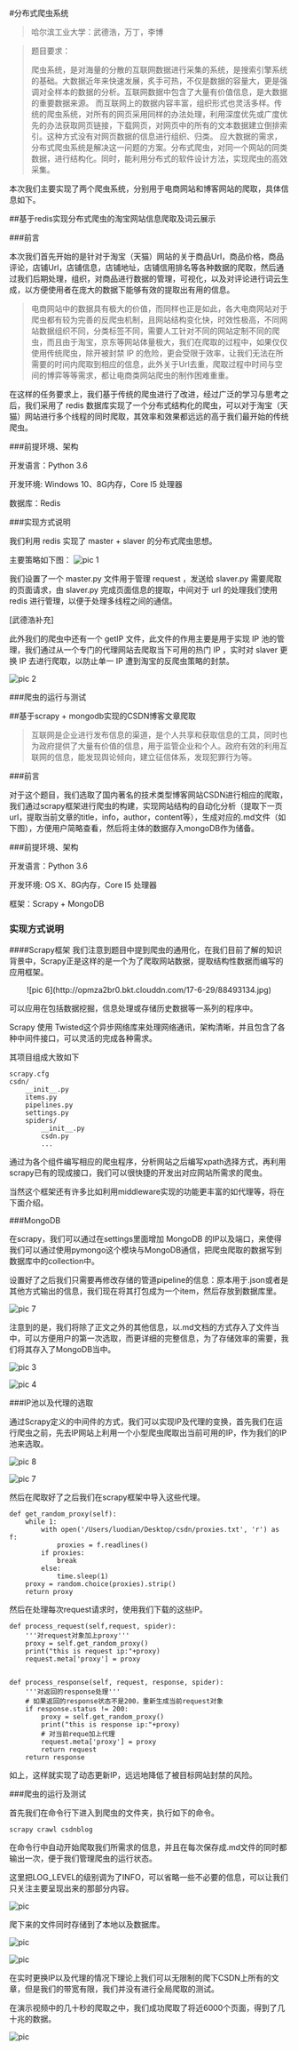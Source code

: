 #分布式爬虫系统

> 哈尔滨工业大学：武德浩，万丁，李博


> 题目要求：
> 
> 爬虫系统，是对海量的分散的互联网数据进行采集的系统，是搜索引擎系统的基础。大数据近年来快速发展，炙手可热，不仅是数据的容量大，更是强调对全样本的数据的分析。互联网数据中包含了大量有价值信息，是大数据的重要数据来源。
而互联网上的数据内容丰富，组织形式也灵活多样。传统的爬虫系统，对所有的网页采用同样的办法处理，利用深度优先或广度优先的办法获取网页链接，下载网页，对网页中的所有的文本数据建立倒排索引。这种方式没有对网页数据的信息进行组织、归类。
应大数据的需求，分布式爬虫系统是解决这一问题的方案。分布式爬虫，对同一个网站的同类数据，进行结构化。同时，能利用分布式的软件设计方法，实现爬虫的高效采集。

本次我们主要实现了两个爬虫系统，分别用于电商网站和博客网站的爬取，具体信息如下。

##基于redis实现分布式爬虫的淘宝网站信息爬取及词云展示

###前言

本次我们首先开始的是针对于淘宝（天猫）网站的关于商品Url，商品价格，商品评论，店铺Url，店铺信息，店铺地址，店铺信用排名等各种数据的爬取，然后通过我们后期处理，组织，对商品进行数据的管理，可视化，以及对评论进行词云生成，以方便使用者在庞大的数据下能够有效的提取出有用的信息。

> 电商网站中的数据具有极大的价值，而同样也正是如此，各大电商网站对于爬虫都有较为完善的反爬虫机制，且网站结构变化快，时效性极高，不同网站数据组织不同，分类标签不同，需要人工针对不同的网站定制不同的爬虫，而且由于淘宝，京东等网站体量极大，我们在爬取的过程中，如果仅仅使用传统爬虫，除开被封禁 IP 的危险，更会受限于效率，让我们无法在所需要的时间内爬取到相应的信息，此外关于Url去重，爬取过程中时间与空间的博弈等等需求，都让电商类网站爬虫的制作困难重重。

在这样的任务要求上，我们基于传统的爬虫进行了改进，经过广泛的学习与思考之后，我们采用了 redis 数据库实现了一个分布式结构化的爬虫，可以对于淘宝（天猫）网站进行多个线程的同时爬取，其效率和效果都远远的高于我们最开始的传统爬虫。

###前提环境、架构

开发语言：Python 3.6

开发环境: Windows 10、8G内存，Core I5 处理器

数据库：Redis

###实现方式说明

我们利用 redis 实现了 master + slaver 的分布式爬虫思想。

主要策略如下图：
![pic 1](https://ooo.0o0.ooo/2017/06/28/595397f34e61e.jpg)

我们设置了一个 master.py 文件用于管理 request ，发送给 slaver.py 需要爬取的页面请求，由 slaver.py 完成页面信息的提取，中间对于 url 的处理我们使用 redis 进行管理，以便于处理多线程之间的通信。

[武德浩补充]

此外我们的爬虫中还有一个 getIP 文件，此文件的作用主要是用于实现 IP 池的管理，我们通过从一个专门的代理网站去爬取当下可用的热门 IP ，实时对 slaver 更换 IP 去进行爬取，以防止单一 IP 遭到淘宝的反爬虫策略的封禁。

![pic 2](https://ooo.0o0.ooo/2017/06/28/5953997a8ff47.png)

###爬虫的运行与测试

##基于scrapy + mongodb实现的CSDN博客文章爬取

> 互联网是企业进行发布信息的渠道，是个人共享和获取信息的工具，同时也为政府提供了大量有价值的信息，用于监管企业和个人。政府有效的利用互联网的信息，能发现舆论倾向，建立征信体系，发现犯罪行为等。

###前言

对于这个题目，我们选取了国内著名的技术类型博客网站CSDN进行相应的爬取，我们通过scrapy框架进行爬虫的构建，实现网站结构的自动化分析（提取下一页url，提取当前文章的title，info，author，content等），生成对应的.md文件（如下图），方便用户简略查看，然后将主体的数据存入mongoDB作为储备。


###前提环境、架构

开发语言：Python 3.6

开发环境: OS X、8G内存，Core I5 处理器

框架：Scrapy + MongoDB

### 实现方式说明

####Scrapy框架
我们注意到题目中提到爬虫的通用化，在我们目前了解的知识背景中，Scrapy正是这样的是一个为了爬取网站数据，提取结构性数据而编写的应用框架。 
<div><center>![pic 6](http://opmza2br0.bkt.clouddn.com/17-6-29/88493134.jpg)</center></div>


可以应用在包括数据挖掘，信息处理或存储历史数据等一系列的程序中。

Scrapy 使用 Twisted这个异步网络库来处理网络通讯，架构清晰，并且包含了各种中间件接口，可以灵活的完成各种需求。

其项目组成大致如下

```
scrapy.cfg
csdn/
    __init__.py
    items.py
    pipelines.py
    settings.py
    spiders/
        __init__.py
        csdn.py
        ...
```

通过为各个组件编写相应的爬虫程序，分析网站之后编写xpath选择方式，再利用scrapy已有的现成接口，我们可以很快捷的开发出对应网站所需求的爬虫。

当然这个框架还有许多比如利用middleware实现的功能更丰富的如代理等，将在下面介绍。

###MongoDB

在scrapy，我们可以通过在settings里面增加 MongoDB 的IP以及端口，来使得我们可以通过使用pymongo这个模块与MongoDB通信，把爬虫爬取的数据写到数据库中的collection中。

设置好了之后我们只需要再修改存储的管道pipeline的信息：原本用于.json或者是其他方式输出的信息，我们现在将其打包成为一个item，然后存放到数据库里。

![pic 7](http://opmza2br0.bkt.clouddn.com/17-6-29/65535613.jpg)

注意到的是，我们将除了正文之外的其他信息，以.md文档的方式存入了文件当中，可以方便用户的第一次选取，而更详细的完整信息，为了存储效率的需要，我们将其存入了MongoDB当中。

![pic 3](http://opmza2br0.bkt.clouddn.com/17-6-29/46060909.jpg)

![pic 4](http://opmza2br0.bkt.clouddn.com/17-6-29/40031375.jpg)

###IP池以及代理的选取

通过Scrapy定义的中间件的方式，我们可以实现IP及代理的变换，首先我们在运行爬虫之前，先去IP网站上利用一个小型爬虫爬取出当前可用的IP，作为我们的IP池来选取。

![pic 8](http://opmza2br0.bkt.clouddn.com/17-6-29/36283606.jpg)

![pic 7](http://opmza2br0.bkt.clouddn.com/17-6-29/87549374.jpg)

然后在爬取好了之后我们在scrapy框架中导入这些代理。

```
def get_random_proxy(self):   
    while 1:  
        with open('/Users/luodian/Desktop/csdn/proxies.txt', 'r') as f:
            proxies = f.readlines()
        if proxies:
            break
        else:
            time.sleep(1)
    proxy = random.choice(proxies).strip()
    return proxy
```

然后在处理每次request请求时，使用我们下载的这些IP。

```
def process_request(self,request, spider):  
    '''对request对象加上proxy'''  
    proxy = self.get_random_proxy()  
    print("this is request ip:"+proxy)  
    request.meta['proxy'] = proxy   


def process_response(self, request, response, spider):  
    '''对返回的response处理'''  
    # 如果返回的response状态不是200，重新生成当前request对象  
    if response.status != 200:  
        proxy = self.get_random_proxy()  
        print("this is response ip:"+proxy)  
        # 对当前reque加上代理  
        request.meta['proxy'] = proxy   
        return request  
    return response  
```

如上，这样就实现了动态更新IP，远远地降低了被目标网站封禁的风险。


###爬虫的运行及测试

首先我们在命令行下进入到爬虫的文件夹，执行如下的命令。

```
scrapy crawl csdnblog
```

在命令行中自动开始爬取我们所需求的信息，并且在每次保存成.md文件的同时都输出一次，便于我们管理爬虫的运行状态。

这里把LOG_LEVEL的级别调为了INFO，可以省略一些不必要的信息，可以让我们只关注主要呈现出来的那部分内容。

![pic](http://opmza2br0.bkt.clouddn.com/17-6-29/80054343.jpg)

爬下来的文件同时存储到了本地以及数据库。

![pic](http://opmza2br0.bkt.clouddn.com/17-6-29/48614044.jpg)

![pic](http://opmza2br0.bkt.clouddn.com/17-6-29/48301273.jpg)

在实时更换IP以及代理的情况下理论上我们可以无限制的爬下CSDN上所有的文章，但是我们的带宽有限，我们并没有进行全局爬取的测试。

在演示视频中的几十秒的爬取之中，我们成功爬取了将近6000个页面，得到了几十兆的数据。

![pic](http://opmza2br0.bkt.clouddn.com/17-6-29/90713477.jpg)







